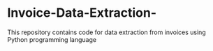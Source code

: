 # Invoice-Data-Extraction-
This repository contains code for data extraction from invoices using Python programming language
